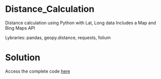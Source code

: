 # Distance_Calculation
Distance calculation using Python with Lat, Long data
Includes a Map and Bing Maps API

Lybraries: pandas, geopy.distance, requests, folium 

# Solution
Access the complete code [here](distancias.ipynb)
